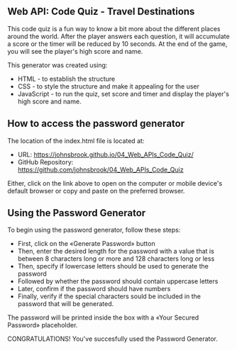 ## Web API: Code Quiz - Travel Destinations

This code quiz is a fun way to know a bit more about the different places around the world. After the player answers each question, it will accumulate a score or the timer will be reduced by 10 seconds. At the end of the game, you will see the player's high score and name.

This generator was created using:

* HTML - to establish the structure
* CSS - to style the structure and make it appealing for the user
* JavaScript - to run the quiz, set score and timer and display the player's high score and name.


## How to access the password generator

The location of the index.html file is located at:

* URL: https://johnsbrook.github.io/04_Web_APIs_Code_Quiz/
* GitHub Repository: https://github.com/johnsbrook/04_Web_APIs_Code_Quiz 

Either, click on the link above to open on the computer or mobile device's default browser or copy and paste on the preferred browser. 


## Using the Password Generator

To begin using the password generator, follow these steps:

* First, click on the «Generate Password» button
* Then, enter the desired length for the password with a value that is between 8 characters long or more and 128 characters long or less
* Then, specify if lowercase letters should be used to generate the password
* Followed by whether the password should contain uppercase letters
* Later, confirm if the password should have numbers
* Finally, verify if the special characters sould be included in the password that will be generated. 

The password will be printed inside the box with a «Your Secured Password» placeholder. 

CONGRATULATIONS! You've succesfully used the Password Generator. 